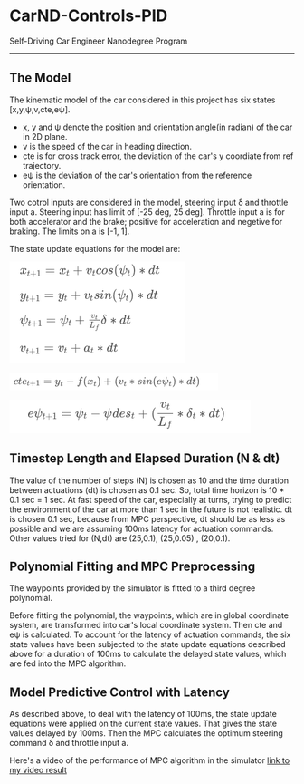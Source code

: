 # CarND-Controls-PID
Self-Driving Car Engineer Nanodegree Program

[//]: # (Image References)

[video1]: ./video_output/MPC_control.mov "VideoMPC"
[image1]: ./equations/eq1.png "eq1"
[image2]: ./equations/eq2.png "eq2"
[image3]: ./equations/eq3.png "eq3"

---

## The Model

The kinematic model of the car considered in this project has six states [x,y,ψ,v,cte,eψ].
* x, y and ψ denote the position and orientation angle(in radian) of the car in 2D plane.
* v is the speed of the car in heading direction.
* cte is for cross track error, the deviation of the car's y coordiate from ref trajectory.
* eψ is the deviation of the car's orientation from the reference orientation.

Two cotrol inputs are considered in the model, steering input δ and throttle input a. Steering input has limit of [-25 deg, 25 deg]. Throttle input a is for both accelerator and the brake; positive for acceleration and negetive for braking. The limits on a is [-1, 1].

The state update equations for the model are:

![alt text][image1]


![alt text][image2]


![alt text][image3]



## Timestep Length and Elapsed Duration (N & dt)

The value of the number of steps (N) is chosen as 10 and the time duration between actuations (dt) is chosen as 0.1 sec. So, total time horizon is 10 * 0.1 sec = 1 sec. At fast speed of the car, especially at turns, trying to predict the environment of the car at more than 1 sec in the future is not realistic. dt is chosen 0.1 sec, because from MPC perspective, dt should be as less as possible and we are assuming 100ms latency for actuation commands.
Other values tried for (N,dt) are (25,0.1), (25,0.05) , (20,0.1).

## Polynomial Fitting and MPC Preprocessing

The waypoints provided by the simulator is fitted to a third degree polynomial.

Before fitting the polynomial, the waypoints, which are in global coordinate system, are transformed into car's local coordinate system. Then cte and eψ is calculated.
To account for the latency of actuation commands, the six state values have been subjected to the state update equations described above for a duration of 100ms to calculate the delayed state values, which are fed into the MPC algorithm.


## Model Predictive Control with Latency

As described above, to deal with the latency of 100ms, the state update equations were applied on the current state values. That gives the state values delayed by 100ms. Then the MPC calculates the optimum steering command δ  and throttle input a.


Here's a video of the performance of MPC algorithm in the simulator [link to my video result][video1]
